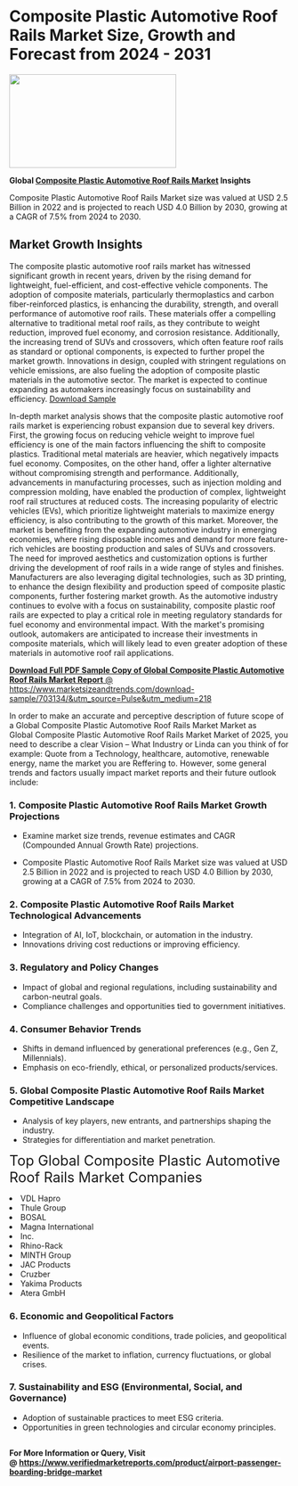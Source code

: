 <H1>Composite Plastic Automotive Roof Rails Market Size, Growth and Forecast from 2024 - 2031</H1><img class="aligncenter size-medium wp-image-584254" src="https://thirdeyenews.in/wp-content/uploads/2024/09/Global-Market-Research-300x168.jpeg" alt="" width="300" height="168" /><p><strong>Global&nbsp;<a href="https://www.marketsizeandtrends.com/download-sample/703134/&amp;utm_source=Pulse&amp;utm_medium=218">Composite Plastic Automotive Roof Rails Market</a> Insights</strong></p><p>Composite Plastic Automotive Roof Rails Market size was valued at USD 2.5 Billion in 2022 and is projected to reach USD 4.0 Billion by 2030, growing at a CAGR of 7.5% from 2024 to 2030.</p><p><h2>Market Growth Insights</h2> <p>The composite plastic automotive roof rails market has witnessed significant growth in recent years, driven by the rising demand for lightweight, fuel-efficient, and cost-effective vehicle components. The adoption of composite materials, particularly thermoplastics and carbon fiber-reinforced plastics, is enhancing the durability, strength, and overall performance of automotive roof rails. These materials offer a compelling alternative to traditional metal roof rails, as they contribute to weight reduction, improved fuel economy, and corrosion resistance. Additionally, the increasing trend of SUVs and crossovers, which often feature roof rails as standard or optional components, is expected to further propel the market growth. Innovations in design, coupled with stringent regulations on vehicle emissions, are also fueling the adoption of composite plastic materials in the automotive sector. The market is expected to continue expanding as automakers increasingly focus on sustainability and efficiency. <a href="download_sample_link">Download Sample</a></p> <p>In-depth market analysis shows that the composite plastic automotive roof rails market is experiencing robust expansion due to several key drivers. First, the growing focus on reducing vehicle weight to improve fuel efficiency is one of the main factors influencing the shift to composite plastics. Traditional metal materials are heavier, which negatively impacts fuel economy. Composites, on the other hand, offer a lighter alternative without compromising strength and performance. Additionally, advancements in manufacturing processes, such as injection molding and compression molding, have enabled the production of complex, lightweight roof rail structures at reduced costs. The increasing popularity of electric vehicles (EVs), which prioritize lightweight materials to maximize energy efficiency, is also contributing to the growth of this market. Moreover, the market is benefiting from the expanding automotive industry in emerging economies, where rising disposable incomes and demand for more feature-rich vehicles are boosting production and sales of SUVs and crossovers. The need for improved aesthetics and customization options is further driving the development of roof rails in a wide range of styles and finishes. Manufacturers are also leveraging digital technologies, such as 3D printing, to enhance the design flexibility and production speed of composite plastic components, further fostering market growth. As the automotive industry continues to evolve with a focus on sustainability, composite plastic roof rails are expected to play a critical role in meeting regulatory standards for fuel economy and environmental impact. With the market's promising outlook, automakers are anticipated to increase their investments in composite materials, which will likely lead to even greater adoption of these materials in automotive roof rail applications. <a href="get_more_link"></p><p><span class=""><strong>Download Full PDF Sample Copy of Global Composite Plastic Automotive Roof Rails Market Report</strong> @ <a href="https://www.marketsizeandtrends.com/download-sample/703134/&amp;utm_source=Pulse&amp;utm_medium=218" target="_blank">https://www.marketsizeandtrends.com/download-sample/703134/&amp;utm_source=Pulse&amp;utm_medium=218</a></span></p><p>In order to make an accurate and perceptive description of future scope of a Global&nbsp;Composite Plastic Automotive Roof Rails Market Market as Global&nbsp;Composite Plastic Automotive Roof Rails Market Market of 2025, you need to describe a clear Vision &ndash; What Industry or Linda can you think of for example: Quote from a Technology, healthcare, automotive, renewable energy, name the market you are Reffering to. However, some general trends and factors usually impact market reports and their future outlook include:</p><h3>1.&nbsp;<strong>Composite Plastic Automotive Roof Rails Market Growth Projections</strong></h3><ul><li>Examine market size trends, revenue estimates and CAGR (Compounded Annual Growth Rate) projections.</li><li><p>Composite Plastic Automotive Roof Rails Market size was valued at USD 2.5 Billion in 2022 and is projected to reach USD 4.0 Billion by 2030, growing at a CAGR of 7.5% from 2024 to 2030.</p></li></ul><h3>2.&nbsp;<strong>Composite Plastic Automotive Roof Rails Market Technological Advancements</strong></h3><ul><li>Integration of AI, IoT, blockchain, or automation in the industry.</li><li>Innovations driving cost reductions or improving efficiency.</li></ul><h3>3.&nbsp;<strong>Regulatory and Policy Changes</strong></h3><ul><li>Impact of global and regional regulations, including sustainability and carbon-neutral goals.</li><li>Compliance challenges and opportunities tied to government initiatives.</li></ul><h3>4.&nbsp;<strong>Consumer Behavior Trends</strong></h3><ul><li>Shifts in demand influenced by generational preferences (e.g., Gen Z, Millennials).</li><li>Emphasis on eco-friendly, ethical, or personalized products/services.</li></ul><h3>5.&nbsp;<strong>Global Composite Plastic Automotive Roof Rails Market Competitive Landscape</strong></h3><ul><li>Analysis of key players, new entrants, and partnerships shaping the industry.</li><li>Strategies for differentiation and market penetration.</li></ul><p data-pm-slice="1 1 []"><span style="color: inherit; font-family: inherit; font-size: 25px;">Top Global Composite Plastic Automotive Roof Rails Market Companies</span></p><div class="" data-test-id=""><p><li>VDL Hapro</li><li> Thule Group</li><li> BOSAL</li><li> Magna International</li><li> Inc.</li><li> Rhino-Rack</li><li> MINTH Group</li><li> JAC Products</li><li> Cruzber</li><li> Yakima Products</li><li> Atera GmbH</li></p></div><h3>6.&nbsp;<strong>Economic and Geopolitical Factors</strong></h3><ul><li>Influence of global economic conditions, trade policies, and geopolitical events.</li><li>Resilience of the market to inflation, currency fluctuations, or global crises.</li></ul><h3>7.&nbsp;<strong>Sustainability and ESG (Environmental, Social, and Governance)</strong></h3><ul><li>Adoption of sustainable practices to meet ESG criteria.</li><li>Opportunities in green technologies and circular economy principles.</li></ul><h2><strong style="font-size: 14px;">For More Information or Query, Visit @&nbsp;</strong><a style="background-color: #ffffff; font-size: 14px;" href="https://www.marketsizeandtrends.com/report/composite-plastic-automotive-roof-rails-market/" target="_blank">https://www.verifiedmarketreports.com/product/airport-passenger-boarding-bridge-market</a></h2>
